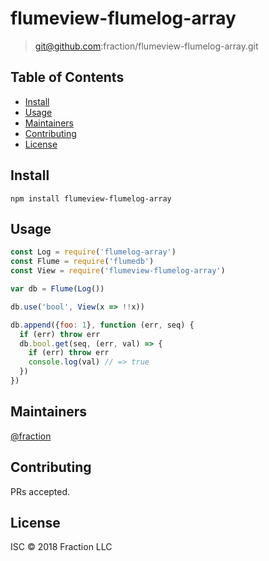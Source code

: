 # flumeview-flumelog-array

> git@github.com:fraction/flumeview-flumelog-array.git<Paste>

## Table of Contents

- [Install](#install)
- [Usage](#usage)
- [Maintainers](#maintainers)
- [Contributing](#contributing)
- [License](#license)

## Install

```
npm install flumeview-flumelog-array
```

## Usage

```js
const Log = require('flumelog-array')
const Flume = require('flumedb')
const View = require('flumeview-flumelog-array')

var db = Flume(Log())

db.use('bool', View(x => !!x))

db.append({foo: 1}, function (err, seq) {
  if (err) throw err
  db.bool.get(seq, (err, val) => {
    if (err) throw err
    console.log(val) // => true
  })
})
```

## Maintainers

[@fraction](https://github.com/fraction)

## Contributing

PRs accepted.

## License

ISC © 2018 Fraction LLC
